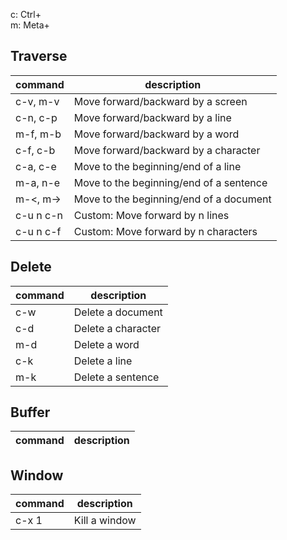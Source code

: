 c: Ctrl+  
m: Meta+

## Traverse
|command|description|
|-------|-----------|
|c-v, m-v|Move forward/backward by a screen|
|c-n, c-p|Move forward/backward by a line|
|m-f, m-b|Move forward/backward by a word|
|c-f, c-b|Move forward/backward by a character|
|c-a, c-e|Move to the beginning/end of a line|
|m-a, n-e|Move to the beginning/end of a sentence|
|m-<, m->|Move to the beginning/end of a document|
|c-u n c-n|Custom: Move forward by n lines|
|c-u n c-f|Custom: Move forward by n characters|

## Delete
|command|description|
|-------|-----------|
|c-w|Delete a document|
|c-d|Delete a character|
|m-d|Delete a word|
|c-k|Delete a line|
|m-k|Delete a sentence|

## Buffer
|command|description|
|-------|-----------|

## Window
|command|description|
|-------|-----------|
|c-x 1|Kill a window|

